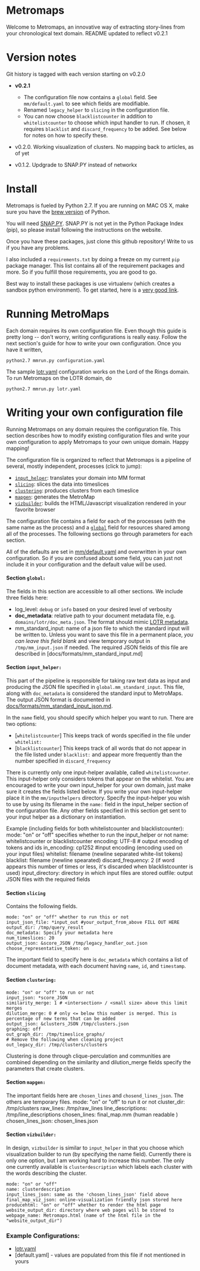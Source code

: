Metromaps
=========

Welcome to Metromaps, an innovative way of extracting story-lines from your chronological text domain.
README updated to reflect v0.2.1

# Version notes

Git history is tagged with each version starting on v0.2.0

- **v0.2.1** 
    - The configuration file now contains a `global` field. See `mm/default.yaml` to see which fields are modifiable. 
    - Renamed `legacy_helper` to `slicing` in the configuration file. 
    - You can now choose `blacklistcounter` in addition to `whitelistcounter` to choose which input handler to run. If chosen, it requires `blacklist` and `discard_frequency` to be added. See below for notes on how to specify these.

- v0.2.0. Working visualization of clusters. No mapping back to articles, as of yet 

- v0.1.2. Updgrade to SNAP.PY instead of networkx



# Install

Metromaps is fueled by Python 2.7. If you are running on MAC OS X, make sure you have the [brew version] of Python. 

You will need [SNAP.PY]. SNAP.PY is not yet in the Python Package Index (pip), so please install following the instructions on the website. 

Once you have these packages, just clone this github repository! Write to us if you have any problems.

[networkx]: http://networkx.github.io/
[SNAP.PY]: http://snap.stanford.edu/snappy/index.html
[nltk]: http://www.nltk.org/
[brew version]: http://docs.python-guide.org/en/latest/starting/install/osx/

I also included a `requirements.txt` by doing a freeze on my current `pip` package manager. This list contains all of the 
requirement packages and more. So if you fulfill those requirements, you are good to go.

Best way to install these packages is use virtualenv (which creates a sandbox python environment). To get started, here is a [very good link].

[very good link]: http://simononsoftware.com/virtualenv-tutorial/

# Running MetroMaps
Each domain requires its own configuration file. Even though this guide is pretty long -- don't worry, writing configurations is really easy. Follow the next section's guide for how to write your own configuration. Once you have it written, 

	python2.7 mmrun.py configuration.yaml

The sample [lotr.yaml] configuration works on the Lord of the Rings domain. To run Metromaps on the LOTR domain, do

    python2.7 mmrun.py lotr.yaml

[lotr.yaml]: https://github.com/snap-stanford/MetroMaps/blob/master/lotr.yaml

# Writing your own configuration file

Running Metromaps on any domain requires the configuration file. This section describes how to modify existing configuration files and write your own configuration to apply Metromaps to your own unique domain. Happy mapping! 

The configuration file is organized to reflect that Metromaps is a pipeline of several, mostly independent, processes (click to jump): 

- [`input_helper`](#input_handler): translates your domain into MM format
- [`slicing`](#slicing): slices the data into timeslices
- [`clustering`](#clustering): produces clusters from each timeslice
- [`mapgen`](#mapgen): generates the MetroMap
- [`vizbuilder`](#vizbuilder): builds the HTML/Javascript visualization rendered in your favorite browser

The configuration file contains a field for each of the processes (with the same name as the process) and a [`global`](#global) field for resources shared among all of the processes. The following sections go through parameters for each section. 

All of the defaults are set in [mm/default.yaml] and overwritten in your own configuration. So if you are confused about some field, you can just not include it in your configuration and the default value will be used.

[mm/default.yaml]: https://github.com/snap-stanford/MetroMaps/blob/master/mm/default.yaml

<a name="global"></a>
#### Section `global:`
The fields in this section are accessible to all other sections. We include three fields here:
- log_level: `debug` or `info` based on your desired level of verbosity
- **doc_metadata**: relative path to your document metadata file, e.g. `domains/lotr/doc_meta.json`. The format should mimic [LOTR metadata].
- mm_standard_input: name of a json file to which the standard input will be written to. Unless you want to save this file in a permanent place, _you can leave this field blank_ and view temporary output in `/tmp/mm_input.json` if needed. The required JSON fields of this file are described in [docs/formats/mm_standard_input.md]

[LOTR metadata]: https://github.com/snap-stanford/MetroMaps/blob/master/domains/lotr/data/doc_meta.json



<a name="input_helper"></a>
#### Section `input_helper:`

This part of the pipeline is responsible for taking raw text data as input
and producing the JSON file specified in `global.mm_standard_input`. This file, along with `doc_metadata` is considered the standard input to MetroMaps. The output JSON format is documented in [docs/formats/mm_standard_input_json.md]. 

[docs/formats/mm_standard_input_json.md]: https://github.com/snap-stanford/MetroMaps/blob/master/docs/formats/mm_standard_input_json.md

In the `name` field, you should specify which helper you want to run. There are two options:

- [`whitelistcounter`] This keeps track of words specified in the file under `whitelist:`
- [`blacklistcounter`] This keeps track of all words that do not appear in the file listed under `blacklist:` and appear more frequently than the number specified in `discard_frequency` 

There is currently only one input-helper available, called `whitelistcounter`. 
This input-helper only considers tokens that appear on the whitelist. You are encouraged to write your own input_helper for your own domain, just make sure
it creates the fields listed below. If you write your own input-helper place it in the `mm/inputhelpers` directory. Specify the input-helper you wish to use by using its filename in the `name:` field in the input_helper section of the configuration file. Any other fields specified in this section get sent to your input helper as a dictionary on instantiation.

Example (including fields for both whitelistcounter and blacklistcounter): 
    mode: "on" or "off" specifies whether to run the input_helper or not
    name: whitelistcounter or blacklistcounter
    encoding: UTF-8 # output encoding of tokens and ids
    in_encoding: cp1252 #input encoding (encoding used on your input files)
    whitelist: filename (newline separated white-list tokens) 
    blacklist: filename (newline spearated)
    discard_frequency: 2 (if word appears this number of times or less, it's discarded when blacklistcounter is used)
    input_directory: directory in which input files are stored 
    outfile: output JSON files with the required fields

<a name="slicing"></a>
#### Section `slicing`
Contains the following fields. 

    mode: "on" or "off" whether to run this or not
    input_json_file: *input_out #your_output_from_above FILL OUT HERE
    output_dir: /tmp/query_result 
    doc_metadata: Specify your metadata here
    num_timeslices: 20
    output_json: &score_JSON /tmp/legacy_handler_out.json
    choose_representative_token: on
    
The important field to specify here is `doc_metadata` which contains a list of document metadata, with each document having `name`, `id`, and `timestamp`.

<a name="clustering"></a>
#### Section `clustering:`

    mode: "on" or "off" to run or not
    input_json: *score_JSON 
    similarity_merge: 1 # <intersection> / <small size> above this limit merges
    dilution_merge: 0 # only <= below this number is merged. This is percentage of new terms that can be added
    output_json: &clusters_JSON /tmp/clusters.json
    graphing: off
    out_graph_dir: /tmp/timeslice_graphs/
    # Remove the following when cleaning project
    out_legacy_dir: /tmp/clusters/clusters

Clustering is done through clique-perculation and communities are combined depending on the similarity and dilution_merge fields specify the parameters that create clusters. 

<a name="clustering"></a>
#### Section `mapgen:`
The important fields here are `chosen_lines` and `chosend_lines_json`. The others are temporary files.
    mode: "on" or "off" to run it or not
    cluster_dir: /tmp/clusters
    raw_lines: /tmp/raw_lines
    line_descriptions: /tmp/line_descriptions
    chosen_lines: final_map.mm (human readable )
    chosen_lines_json: chosen_lines.json
    
<a name="vizbuilder"></a>
#### Section `vizbuilder:`

In design, `vizbuilder` is similar to `input_helper` in that you choose which visualization builder to run (by specifying the name field). Currently there is only one option, but I am working hard to increase this number. The only one currently available is `clusterdescription` which labels each cluster with the words describing the cluster. 

    mode: "on" or "off"
    name: clusterdescription 
    input_lines_json: same as the 'chosen_lines_json' field above
    final_map_viz_json: online-visualization friendly json stored here
    producehtml: "on" or "off" whether to render the html page 
    website_output_dir: directory where web pages will be stored to
    webpage_name: Metromaps.html (name of the html file in the "website_output_dir")



[mm/default.yaml]: https://github.com/snap-stanford/MetroMaps/blob/master/mm/default.yaml

### Example Configurations:

- [lotr.yaml] 
- [default.yaml] - values are populated from this file if not mentioned in yours

[lotr.yaml]: 
[default.yaml]: 
